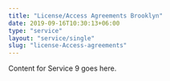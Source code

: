 ```yaml
---
title: "License/Access Agreements Brooklyn"
date: 2019-09-16T10:30:13+06:00
type: "service"
layout: "service/single"
slug: "license-Access-agreements"
---
```



Content for Service 9 goes here.

